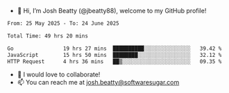 - 👋 Hi, I’m Josh Beatty (@jbeatty88), welcome to my GitHub profile!

<!--START_SECTION:waka-->

```txt
From: 25 May 2025 - To: 24 June 2025

Total Time: 49 hrs 20 mins

Go                19 hrs 27 mins  ██████████░░░░░░░░░░░░░░░   39.42 %
JavaScript        15 hrs 50 mins  ████████░░░░░░░░░░░░░░░░░   32.12 %
HTTP Request      4 hrs 36 mins   ██▒░░░░░░░░░░░░░░░░░░░░░░   09.35 %
```

<!--END_SECTION:waka-->

- 💞️ I would love to collaborate!
- 📫 You can reach me at josh.beatty@softwaresugar.com

<!---
jbeatty88/jbeatty88 is a ✨ special ✨ repository because its `README.md` (this file) appears on your GitHub profile.
You can click the Preview link to take a look at your changes.
--->
